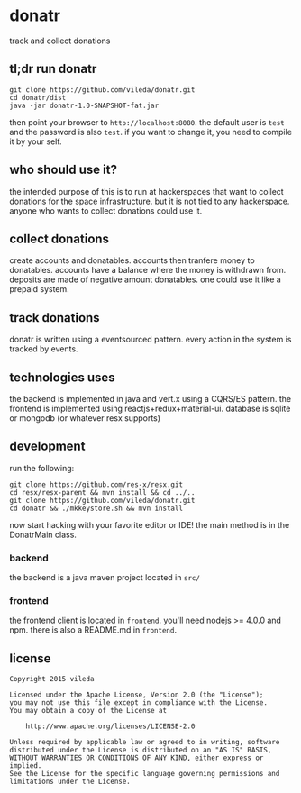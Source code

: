 # donatr
track and collect donations

## tl;dr run donatr
```
git clone https://github.com/vileda/donatr.git
cd donatr/dist
java -jar donatr-1.0-SNAPSHOT-fat.jar
```

then point your browser to `http://localhost:8080`.
the default user is `test` and the password is also `test`.
if you want to change it, you need to compile it by your self.

## who should use it?
the intended purpose of this is to run at hackerspaces that want to collect donations for the space infrastructure.
but it is not tied to any hackerspace. anyone who wants to collect donations could use it.

## collect donations
create accounts and donatables. accounts then tranfere money to donatables.
accounts have a balance where the money is withdrawn from.
deposits are made of negative amount donatables.
one could use it like a prepaid system.

## track donations
donatr is written using a eventsourced pattern. every action in the system is tracked by events.

## technologies uses
the backend is implemented in java and vert.x using a CQRS/ES pattern.
the frontend is implemented using reactjs+redux+material-ui.
database is sqlite or mongodb (or whatever resx supports)

## development
run the following:
```
git clone https://github.com/res-x/resx.git
cd resx/resx-parent && mvn install && cd ../..
git clone https://github.com/vileda/donatr.git
cd donatr && ./mkkeystore.sh && mvn install
```

now start hacking with your favorite editor or IDE!
the main method is in the DonatrMain class.

### backend
the backend is a java maven project located in `src/`

### frontend
the frontend client is located in `frontend`.
you'll need nodejs >= 4.0.0 and npm.
there is also a README.md in `frontend`.

## license
```
Copyright 2015 vileda

Licensed under the Apache License, Version 2.0 (the "License");
you may not use this file except in compliance with the License.
You may obtain a copy of the License at

    http://www.apache.org/licenses/LICENSE-2.0

Unless required by applicable law or agreed to in writing, software
distributed under the License is distributed on an "AS IS" BASIS,
WITHOUT WARRANTIES OR CONDITIONS OF ANY KIND, either express or implied.
See the License for the specific language governing permissions and
limitations under the License.
```